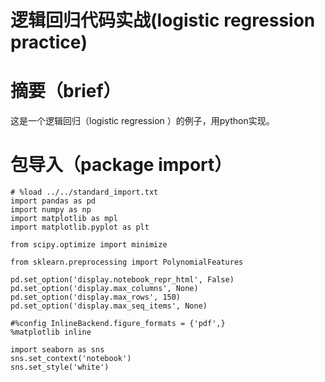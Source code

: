 # 逻辑回归代码实战(logistic regression practice)

# 摘要（brief）
这是一个逻辑回归（logistic regression ）的例子，用python实现。

# 包导入（package import）
```
# %load ../../standard_import.txt
import pandas as pd
import numpy as np
import matplotlib as mpl
import matplotlib.pyplot as plt

from scipy.optimize import minimize

from sklearn.preprocessing import PolynomialFeatures

pd.set_option('display.notebook_repr_html', False)
pd.set_option('display.max_columns', None)
pd.set_option('display.max_rows', 150)
pd.set_option('display.max_seq_items', None)

#%config InlineBackend.figure_formats = {'pdf',}
%matplotlib inline

import seaborn as sns
sns.set_context('notebook')
sns.set_style('white')
```
